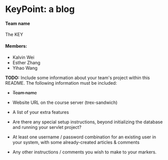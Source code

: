 # KeyPoint: a blog

#### Team name
The KEY

#### Members:
- Kalvin Wei
- Esther Zhang
- Yihao Wang

**TODO:** Include some information about your team's project within this README. The following information must be included:

- ~~Team name~~

- Website URL on the course server (trex-sandwich)

- A list of your extra features

- Are there any special setup instructions, beyond initializing the database and running your servlet project?

- At least one username / password combination for an existing user in your system, with some already-created articles & comments

- Any other instructions / comments you wish to make to your markers.